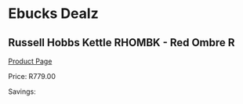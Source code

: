 
# Ebucks Dealz
## Russell Hobbs Kettle RHOMBK - Red Ombre R
[Product Page](https://www.ebucks.com/web/shop/productSelected.do?prodId=1155336741&catId=704985963)

Price: R779.00

Savings: 


	